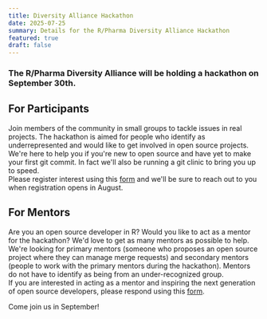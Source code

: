 ```yaml
---
title: Diversity Alliance Hackathon
date: 2025-07-25
summary: Details for the R/Pharma Diversity Alliance Hackathon
featured: true
draft: false
---
```


### The R/Pharma Diversity Alliance will be holding a hackathon on September 30th.

## For Participants

Join members of the community in small groups to tackle issues in real projects. The hackathon is aimed for people who identify as underrepresented and would like to get involved in open source projects. We're here to help you if you're new to open source and have yet to make your first git commit. In fact we'll also be running a git clinic to bring you up to speed.  
Please register interest using this [form](https://docs.google.com/forms/d/e/1FAIpQLSdnBeMmLC9CNlS9l65lwd7oF7Q-bogOHXZ88StAgqvwgLWefg/viewform) and we'll be sure to reach out to you when registration opens in August.

## For Mentors

Are you an open source developer in R? Would you like to act as a mentor for the hackathon? We'd love to get as many mentors as possible to help. We're looking for primary mentors (someone who proposes an open source project where they can manage merge requests) and secondary mentors (people to work with the primary mentors during the hackathon). Mentors do not have to identify as being from an under-recognized group.  
If you are interested in acting as a mentor and inspiring the next generation of open source developers, please respond using this [form](https://docs.google.com/forms/d/e/1FAIpQLSdxlngmo_fM2PPIiucjNb4Dx2AxEZOv8GeRYfbwqym9_4nbAA/viewform).

Come join us in September!

